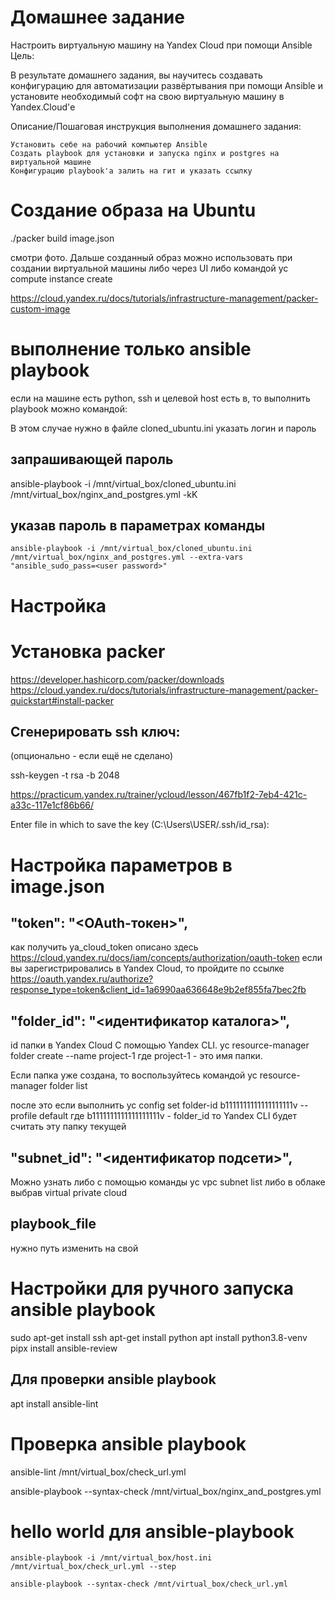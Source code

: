 # Домашнее задание

Настроить виртуальную машину на Yandex Cloud при помощи Ansible
Цель:

В результате домашнего задания, вы научитесь создавать конфигурацию для автоматизации развёртывания при помощи Ansible и установите необходимый софт на свою виртуальную машину в Yandex.Cloud'е

Описание/Пошаговая инструкция выполнения домашнего задания:

    Установить себе на рабочий компьютер Ansible
    Создать playbook для установки и запуска nginx и postgres на виртуальной машине
    Конфигурацию playbook'а залить на гит и указать ссылку

# Создание образа на Ubuntu
./packer build image.json

смотри фото. Дальше созданный образ можно использовать при создании виртуальной машины либо через UI
либо командой yc compute instance create 

https://cloud.yandex.ru/docs/tutorials/infrastructure-management/packer-custom-image

# выполнение только ansible playbook

если на машине есть python, ssh и целевой host есть в, то выполнить playbook можно командой:

В этом случае нужно в файле cloned_ubuntu.ini указать логин и пароль

## запрашивающей пароль

ansible-playbook -i /mnt/virtual_box/cloned_ubuntu.ini /mnt/virtual_box/nginx_and_postgres.yml -kK

## указав пароль в параметрах команды

    ansible-playbook -i /mnt/virtual_box/cloned_ubuntu.ini /mnt/virtual_box/nginx_and_postgres.yml --extra-vars "ansible_sudo_pass=<user password>"

# Настройка
# Установка packer
https://developer.hashicorp.com/packer/downloads
https://cloud.yandex.ru/docs/tutorials/infrastructure-management/packer-quickstart#install-packer

## Сгенерировать ssh ключ:
 (опционально - если ещё не сделано)

 ssh-keygen -t rsa -b 2048

https://practicum.yandex.ru/trainer/ycloud/lesson/467fb1f2-7eb4-421c-a33c-117e1cf86b66/

Enter file in which to save the key (C:\Users\USER/.ssh/id_rsa):

# Настройка параметров в image.json
##  "token":     "<OAuth-токен>",
 как получить ya_cloud_token описано здесь
https://cloud.yandex.ru/docs/iam/concepts/authorization/oauth-token
если вы зарегистрировались в Yandex Cloud, то пройдите по ссылке
https://oauth.yandex.ru/authorize?response_type=token&client_id=1a6990aa636648e9b2ef855fa7bec2fb

## "folder_id": "<идентификатор каталога>",
id папки в Yandex Cloud
С помощью Yandex CLI.
  yc resource-manager folder create --name project-1
где project-1 - это имя папки.

Если папка уже создана, то воспользуйтесь командой
  yc resource-manager folder list

после это если выполнить
  yc config set folder-id b1111111111111111111v --profile default 
где b1111111111111111111v - folder_id
то Yandex CLI будет считать эту папку текущей

## "subnet_id":           "<идентификатор подсети>",
Можно узнать либо с помощью команды 
    yc vpc subnet list
либо в облаке выбрав virtual private cloud

## playbook_file
нужно путь изменить на свой 

# Настройки для ручного запуска ansible playbook

sudo apt-get install ssh
apt-get install python
apt install python3.8-venv
pipx install ansible-review

## Для проверки ansible playbook
apt install ansible-lint

# Проверка ansible playbook
ansible-lint /mnt/virtual_box/check_url.yml

ansible-playbook --syntax-check /mnt/virtual_box/nginx_and_postgres.yml

# hello world для ansible-playbook
    ansible-playbook -i /mnt/virtual_box/host.ini /mnt/virtual_box/check_url.yml --step
    
    ansible-playbook --syntax-check /mnt/virtual_box/check_url.yml